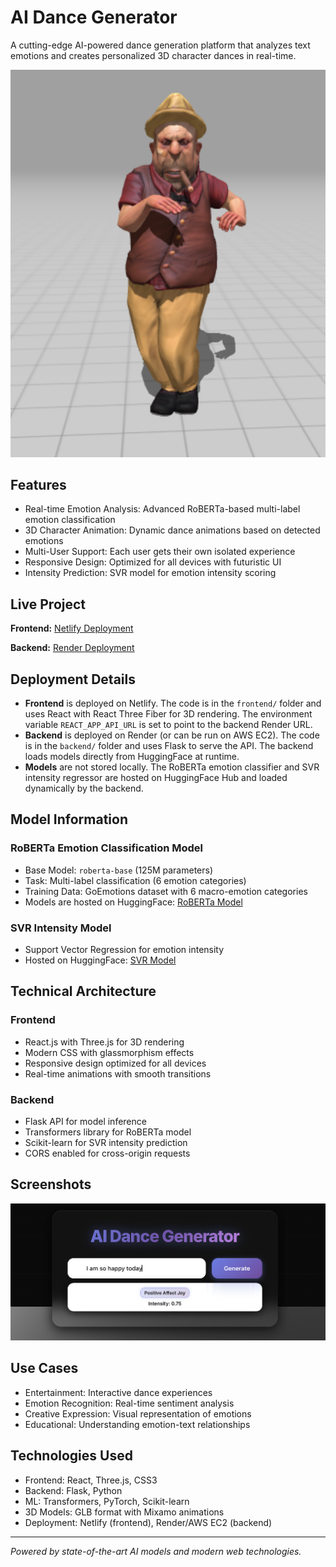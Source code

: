 # AI Dance Generator

A cutting-edge AI-powered dance generation platform that analyzes text emotions and creates personalized 3D character dances in real-time.

![AI Dancer Character](frontend/public/images/dancing_boss.png)

## Features

- Real-time Emotion Analysis: Advanced RoBERTa-based multi-label emotion classification
- 3D Character Animation: Dynamic dance animations based on detected emotions
- Multi-User Support: Each user gets their own isolated experience
- Responsive Design: Optimized for all devices with futuristic UI
- Intensity Prediction: SVR model for emotion intensity scoring

## Live Project

**Frontend:** [Netlify Deployment](https://dancingai.netlify.app)

**Backend:** [Render Deployment](https://dance-ai-ikhi.onrender.com)

## Deployment Details

- **Frontend** is deployed on Netlify. The code is in the `frontend/` folder and uses React with React Three Fiber for 3D rendering. The environment variable `REACT_APP_API_URL` is set to point to the backend Render URL.
- **Backend** is deployed on Render (or can be run on AWS EC2). The code is in the `backend/` folder and uses Flask to serve the API. The backend loads models directly from HuggingFace at runtime.
- **Models** are not stored locally. The RoBERTa emotion classifier and SVR intensity regressor are hosted on HuggingFace Hub and loaded dynamically by the backend.

## Model Information

### RoBERTa Emotion Classification Model
- Base Model: `roberta-base` (125M parameters)
- Task: Multi-label classification (6 emotion categories)
- Training Data: GoEmotions dataset with 6 macro-emotion categories
- Models are hosted on HuggingFace: [RoBERTa Model](https://huggingface.co/anishdhandore/RoBERTa_text_classification)

### SVR Intensity Model
- Support Vector Regression for emotion intensity
- Hosted on HuggingFace: [SVR Model](https://huggingface.co/anishdhandore/SVR_text_intensity)

## Technical Architecture

### Frontend
- React.js with Three.js for 3D rendering
- Modern CSS with glassmorphism effects
- Responsive design optimized for all devices
- Real-time animations with smooth transitions

### Backend
- Flask API for model inference
- Transformers library for RoBERTa model
- Scikit-learn for SVR intensity prediction
- CORS enabled for cross-origin requests

## Screenshots

![App Screenshot](frontend/public/images/screen.png)

## Use Cases

- Entertainment: Interactive dance experiences
- Emotion Recognition: Real-time sentiment analysis
- Creative Expression: Visual representation of emotions
- Educational: Understanding emotion-text relationships

## Technologies Used

- Frontend: React, Three.js, CSS3
- Backend: Flask, Python
- ML: Transformers, PyTorch, Scikit-learn
- 3D Models: GLB format with Mixamo animations
- Deployment: Netlify (frontend), Render/AWS EC2 (backend)

---

*Powered by state-of-the-art AI models and modern web technologies.* 